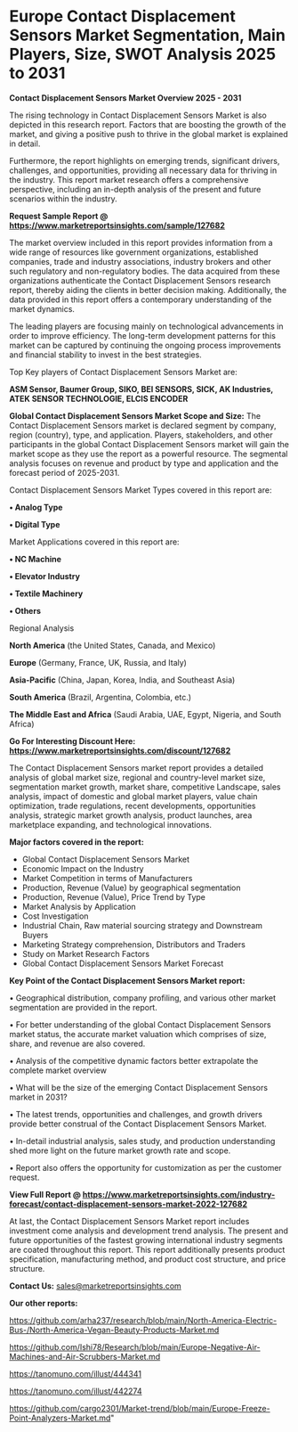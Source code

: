 # Europe Contact Displacement Sensors Market Segmentation, Main Players, Size, SWOT Analysis 2025 to 2031

<Strong> Contact Displacement Sensors Market Overview 2025 - 2031</strong>

The rising technology in Contact Displacement Sensors Market is also depicted in this research report. Factors that are boosting the growth of the market, and giving a positive push to thrive in the global market is explained in detail.

Furthermore, the report highlights on emerging trends, significant drivers, challenges, and opportunities, providing all necessary data for thriving in the industry. This report market research offers a comprehensive perspective, including an in-depth analysis of the present and future scenarios within the industry.

<strong>Request Sample Report @ <a href=https://www.marketreportsinsights.com/sample/127682>https://www.marketreportsinsights.com/sample/127682</a></strong>

The market overview included in this report provides information from a wide range of resources like government organizations, established companies, trade and industry associations, industry brokers and other such regulatory and non-regulatory bodies. The data acquired from these organizations authenticate the Contact Displacement Sensors research report, thereby aiding the clients in better decision making. Additionally, the data provided in this report offers a contemporary understanding of the market dynamics.

The leading players are focusing mainly on technological advancements in order to improve efficiency. The long-term development patterns for this market can be captured by continuing the ongoing process improvements and financial stability to invest in the best strategies.

Top Key players of Contact Displacement Sensors Market are:

<strong>ASM Sensor, Baumer Group, SIKO, BEI SENSORS, SICK, AK Industries, ATEK SENSOR TECHNOLOGIE, ELCIS ENCODER</strong>

<strong><b>Global Contact Displacement Sensors Market Scope and Size:</b></strong>
The Contact Displacement Sensors market is declared segment by company, region (country), type, and application. Players, stakeholders, and other participants in the global Contact Displacement Sensors market will gain the market scope as they use the report as a powerful resource. The segmental analysis focuses on revenue and product by type and application and the forecast period of 2025-2031.

Contact Displacement Sensors Market Types covered in this report are:

<strong>• Analog Type

• Digital Type</strong>

Market Applications covered in this report are:

<strong>• NC Machine

• Elevator Industry

• Textile Machinery

• Others</strong> 

Regional Analysis

<strong>North America</strong> (the United States, Canada, and Mexico)

<strong>Europe</strong> (Germany, France, UK, Russia, and Italy)

<strong>Asia-Pacific</strong> (China, Japan, Korea, India, and Southeast Asia)

<strong>South America</strong> (Brazil, Argentina, Colombia, etc.)

<strong>The Middle East and Africa</strong> (Saudi Arabia, UAE, Egypt, Nigeria, and South Africa)

<strong>Go For Interesting Discount Here: <a href=https://www.marketreportsinsights.com/discount/127682>https://www.marketreportsinsights.com/discount/127682</a></strong>

The Contact Displacement Sensors market report provides a detailed analysis of global market size, regional and country-level market size, segmentation market growth, market share, competitive Landscape, sales analysis, impact of domestic and global market players, value chain optimization, trade regulations, recent developments, opportunities analysis, strategic market growth analysis, product launches, area marketplace expanding, and technological innovations.

<strong><b>Major factors covered in the report:</b></strong>
<ul>
  <li>Global Contact Displacement Sensors Market </li>
  <li>Economic Impact on the Industry</li>
  <li>Market Competition in terms of Manufacturers</li>
  <li>Production, Revenue (Value) by geographical segmentation</li>
  <li>Production, Revenue (Value), Price Trend by Type</li>
  <li>Market Analysis by Application</li>
  <li>Cost Investigation</li>
  <li>Industrial Chain, Raw material sourcing strategy and Downstream Buyers</li>
  <li>Marketing Strategy comprehension, Distributors and Traders</li>
  <li>Study on Market Research Factors</li>
  <li>Global Contact Displacement Sensors Market Forecast</li>
</ul>

<strong><b>Key Point of the Contact Displacement Sensors Market report:</b></strong>

• Geographical distribution, company profiling, and various other market segmentation are provided in the report.

• For better understanding of the global Contact Displacement Sensors market status, the accurate market valuation which comprises of size, share, and revenue are also covered.

• Analysis of the competitive dynamic factors better extrapolate the complete market overview

• What will be the size of the emerging Contact Displacement Sensors market in 2031?

• The latest trends, opportunities and challenges, and growth drivers provide better construal of the Contact Displacement Sensors Market.

• In-detail industrial analysis, sales study, and production understanding shed more light on the future market growth rate and scope.

• Report also offers the opportunity for customization as per the customer request.

<strong><b>View Full Report @ <a href=https://www.marketreportsinsights.com/industry-forecast/contact-displacement-sensors-market-2022-127682>https://www.marketreportsinsights.com/industry-forecast/contact-displacement-sensors-market-2022-127682</a></b></strong>


At last, the Contact Displacement Sensors Market report includes investment come analysis and development trend analysis. The present and future opportunities of the fastest growing international industry segments are coated throughout this report. This report additionally presents product specification, manufacturing method, and product cost structure, and price structure.

<strong>Contact Us:</strong>
sales@marketreportsinsights.com

<strong>Our other reports:</strong>

<a href=https://github.com/arha237/research/blob/main/North-America-Electric-Bus-/North-America-Vegan-Beauty-Products-Market.md>https://github.com/arha237/research/blob/main/North-America-Electric-Bus-/North-America-Vegan-Beauty-Products-Market.md</a>

<a href=https://github.com/Ishi78/Research/blob/main/Europe-Negative-Air-Machines-and-Air-Scrubbers-Market.md>https://github.com/Ishi78/Research/blob/main/Europe-Negative-Air-Machines-and-Air-Scrubbers-Market.md</a>

<a href=https://tanomuno.com/illust/444341>https://tanomuno.com/illust/444341</a>

<a href=https://tanomuno.com/illust/442274>https://tanomuno.com/illust/442274</a>

<a href=https://github.com/cargo2301/Market-trend/blob/main/Europe-Freeze-Point-Analyzers-Market.md>https://github.com/cargo2301/Market-trend/blob/main/Europe-Freeze-Point-Analyzers-Market.md</a>"
